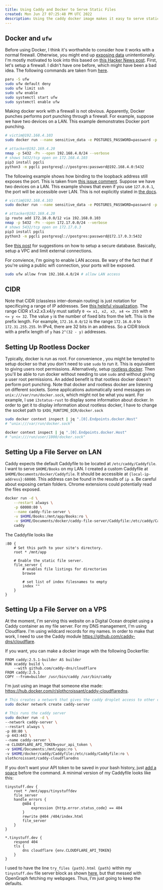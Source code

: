 ```yaml
---
title: Using Caddy and Docker to Serve Static Files
created: Mon Jun 27 07:25:48 PM UTC 2022
description: Using the caddy docker image makes it easy to serve static files.
---
```


## Docker and `ufw`

Before using Docker, I think it's worthwhile to consider how it works with a normal firewall.
Otherwise, you might end up [exposing data](https://news.ycombinator.com/item?id=27613217) unintentionally.
I'm mostly motivated to look into this based on [this Hacker News post](https://news.ycombinator.com/item?id=31839936).
First, let's setup a firewall.
I didn't have one before, which might have been a bad idea.
The following commands are taken from [here](https://wiki.archlinux.org/title/Uncomplicated_Firewall).

```bash
paru -S ufw
sudo ufw default deny
sudo ufw limit ssh
sudo ufw enable
sudo systemctl start ufw
sudo systemctl enable ufw
```

Making docker work with a firewall is not obvious.
Apparently, Docker punches performs port punching through a firewall.
For example, suppose we have two devices on a LAN.
This example demonstrates Docker port punching.

```bash
# victim@192.168.4.103
sudo docker run --name sensitive_data -e POSTGRES_PASSWORD=password -p 5432:5432 postgres

# attacker@192.169.4.20
nmap -p 5432 -Pn --open 192.168.4.0/24 --verbose
# shows 5432/tcp open on 172.168.4.103
pip3 install pgcli
python3 -m pgcli postgresql://postgres:password@192.168.4.0:5432
```

The following example shows how binding to the loopback address still exposes the port.
This is taken from [this issue comment](https://github.com/moby/moby/issues/22054#issuecomment-962202433).
Suppose we have two devices on a LAN.
This example shows that even if you use `127.0.0.1`, the port will be accessible over LAN.
This is not explicitly stated in [the docs](https://docs.docker.com/engine/reference/commandline/run/#publish-or-expose-port--p---expose).

```bash
# victim@192.168.4.103
sudo docker run --name sensitive_data -e POSTGRES_PASSWORD=password -p 127.0.0.1:5432:5432 postgres

# attacker@192.169.4.20
ip route add 172.16.0.0/12 via 192.168.0.103
nmap -p 5432 -Pn --open 172.17.0.0/24 --verbose
# shows 5432/tcp open on 172.17.0.3
pip3 install pgcli
python3 -m pgcli postgresql://postgres:password@172.17.0.3:5432
```

See [this post](https://news.ycombinator.com/item?id=27615346) for suggestions on how to setup a secure database.
Basically, setup a VPC and limit external connections.

For convience, I'm going to enable LAN access.
Be wary of the fact that if you're using a public wifi connection, your ports will be exposed.

```bash
sudo ufw allow from 192.168.4.0/24 # allow LAN access
```

## CIDR

Note that CIDR (classless inter-domain routing) is just notation for specificying a range of IP addresses.
See [this helpful visualization](https://news.ycombinator.com/item?id=10730756).
The range CIDR x1.x2.x3.x4/y must satisfy `0 <= x1, x2, x3, x4 <= 255` with `0 <= y <= 32`.
The value `y` is the number of fixed bits from the left.
This is the prefix length.
For example, `172.16.0.0/12` is the range `172.16.0.0` to `172.31.255.255`.
In IPv4, there are 32 bits in an address.
So a CIDR block with a prefix length of `y` has `2^(32 - y)` addresses.

## Setting Up Rootless Docker

Typically, docker is run as root.
For convenience , you might be tempted to setup docker so that you don't need to use `sudo` to run it.
This is equivalent to giving users root permissions.
Alternatively, setup [rootless docker](https://docs.docker.com/engine/security/rootless/).
Then you'll be able to run docker without needing to use `sudo` and without giving a user root permissions.
An added benefit is that rootless docker doesn't perform port punching.
Note that docker and rootless docker are listening on different sockets.
Some applications automatically send messages on `unix:///var/run/docker.sock`,
which might not be what you want.
For example, I use `i3status-rust` to display some information about docker.
In order to get it to display information about rootless docker, I have to change the socket path to
`$XDG_RUNTIME_DIR/docker.sock`

```bash
sudo docker context inspect | jq ".[0].Endpoints.docker.Host"
# "unix:///var/run/docker.sock"

docker context inspect | jq ".[0].Endpoints.docker.Host"
# "unix:///run/user/1000/docker.sock"
```

## Setting Up a File Server on LAN

Caddy expects the default Caddyfile to be located at `/etc/caddy/Caddyfile`.
I want to serve `$HOME/Books` on my LAN.
I created a custom Caddyfile at `$HOME/Documents/docker/Caddyfile`.
It should be accessible at `{local-ip-address}:60000`.
This address can be found in the results of `ip a`.
Be careful about exposing certain folders.
Chrome extensions could potentially read the files exposed.

```bash
docker run -d \
	--restart always \
	-p 60000:80 \
	--name caddy-file-server \
	-v $HOME/Books:/mnt/app/Books:ro \
	-v $HOME/Documents/docker/caddy-file-server/Caddyfile:/etc/caddy/Caddyfile:ro \
	caddy
```

The Caddyfile looks like

```
:80 {
	# Set this path to your site's directory.
	root * /mnt/app

	# Enable the static file server.
	file_server {
		# enables file listings for directories
		browse

		# set list of index filesnames to empty
		index ""
	}
}
```

## Setting Up a File Server on a VPS

At the moment, I'm serving this website on a Digital Ocean droplet using a Caddy container as my file server.
For my DNS management, I'm using Cloudflare.
I'm using wildcard records for my names.
In order to make that work, I need to use the Caddy module https://github.com/caddy-dns/cloudflare.

If you want, you can make a docker image with the following Dockerfile:

```docker
FROM caddy:2.5.1-builder AS builder
RUN xcaddy build \
    --with github.com/caddy-dns/cloudflare
FROM caddy:2.5.1
COPY --from=builder /usr/bin/caddy /usr/bin/caddy
```

I'm just using an image that someone else made: https://hub.docker.com/r/slothcroissant/caddy-cloudflaredns.

```bash
# This creates a network that gives the caddy droplet access to other containers on the network
sudo docker network create caddy-server

# This runs the caddy server
sudo docker run -d \
--network caddy-server \
--restart always \
-p 80:80 \
-p 443:443 \
--name caddy-server \
-e CLOUDFLARE_API_TOKEN=your_api_token \
-v $HOME/Documents:/mnt/apps:ro \
-v $HOME/docker/caddy/Caddyfile:/etc/caddy/Caddyfile:ro \
slothcroissant/caddy-cloudflaredns
```

If you don't want your API token to be saved in your bash history, just [add a space](https://stackoverflow.com/questions/6475524/how-do-i-prevent-commands-from-showing-up-in-bash-history) before the command.
A minimal version of my Caddyfile looks like this:

```
tinystuff.dev {
	root * /mnt/apps/tinystuffdev
	file_server
	handle_errors {
		@404 {
			expression {http.error.status_code} == 404
		}
		rewrite @404 /404/index.html
		file_server
	}
}

*.tinystuff.dev {
	respond 404
	tls {
		dns cloudflare {env.CLOUDFLARE_API_TOKEN}
	}
}
```

I used to have the line `try_files {path}.html {path}`
within my `tinystuff.dev` file server block as shown [here](https://caddyserver.com/docs/v2-upgrade#ext),
but that messed with OpenGraph fetching my webpages.
Thus, I'm just going to keep the defaults.
